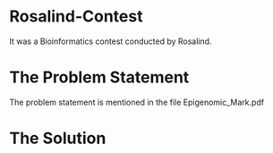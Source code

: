# Rosalind-Contest
It was a Bioinformatics contest conducted by Rosalind. 

# The Problem Statement
The problem statement is mentioned in the file Epigenomic_Mark.pdf

# The Solution
